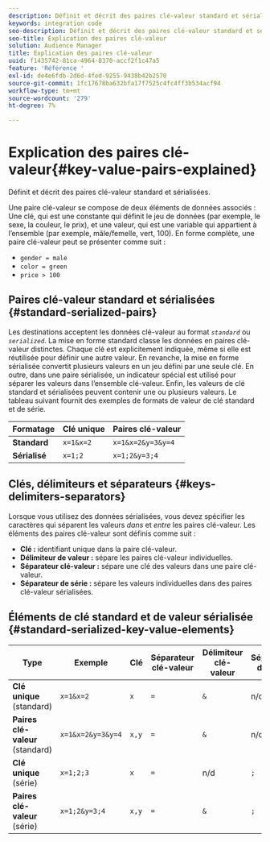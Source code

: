 ```yaml
---
description: Définit et décrit des paires clé-valeur standard et sérialisées.
keywords: integration code
seo-description: Définit et décrit des paires clé-valeur standard et sérialisées.
seo-title: Explication des paires clé-valeur
solution: Audience Manager
title: Explication des paires clé-valeur
uuid: f1435742-81ca-4964-8370-accf2f1c47a5
feature: 'Référence '
exl-id: de4e6fdb-2d6d-4fed-9255-9438b42b2570
source-git-commit: 1fc17678ba632bfa17f7525c4fc4ff3b534acf94
workflow-type: tm+mt
source-wordcount: '279'
ht-degree: 7%

---
```


# Explication des paires clé-valeur{#key-value-pairs-explained}

Définit et décrit des paires clé-valeur standard et sérialisées.

<!-- 

c_key_value_explained.xml

 -->

Une paire clé-valeur se compose de deux éléments de données associés : Une clé, qui est une constante qui définit le jeu de données (par exemple, le sexe, la couleur, le prix), et une valeur, qui est une variable qui appartient à l’ensemble (par exemple, mâle/femelle, vert, 100). En forme complète, une paire clé-valeur peut se présenter comme suit :

* `gender = male`
* `color = green`
* `price > 100`

## Paires clé-valeur standard et sérialisées {#standard-serialized-pairs}

Les destinations acceptent les données clé-valeur au format *`standard`* ou *`serialized`*. La mise en forme standard classe les données en paires clé-valeur distinctes. Chaque clé est explicitement indiquée, même si elle est réutilisée pour définir une autre valeur. En revanche, la mise en forme sérialisée convertit plusieurs valeurs en un jeu défini par une seule clé. En outre, dans une paire sérialisée, un indicateur spécial est utilisé pour séparer les valeurs dans l’ensemble clé-valeur. Enfin, les valeurs de clé standard et sérialisées peuvent contenir une ou plusieurs valeurs. Le tableau suivant fournit des exemples de formats de valeur de clé standard et de série.

| Formatage | Clé unique | Paires clé-valeur |
|---|---|---|
| **Standard** | `x=1&x=2` | `x=1&x=2&y=3&y=4` |
| **Sérialisé** | `x=1;2` | `x=1;2&y=3;4` |



## Clés, délimiteurs et séparateurs {#keys-delimiters-separators}

Lorsque vous utilisez des données sérialisées, vous devez spécifier les caractères qui séparent les valeurs *dans* et *entre* les paires clé-valeur. Les éléments des paires clé-valeur sont définis comme suit :

* **Clé :** identifiant unique dans la paire clé-valeur.
* **Délimiteur de valeur :** sépare les paires clé-valeur individuelles.
* **Séparateur clé-valeur :** sépare une clé des valeurs dans une paire clé-valeur.
* **Séparateur de série :** sépare les valeurs individuelles dans des paires clé-valeur sérialisées.

## Éléments de clé standard et de valeur sérialisée {#standard-serialized-key-value-elements}


| Type | Exemple | Clé | Séparateur clé-valeur | Délimiteur clé-valeur | Séparateur de série |
|---------|----------|---------|---------|----------|---------|
| **Clé unique**  (standard) | `x=1&x=2` | `x` | `=` | `&` | n/d |
| **Paires clé-valeur**  (standard) | `x=1&x=2&y=3&y=4` | `x,y` | `=` | `&` | n/d |
| **Clé unique**  (série) | `x=1;2;3` | `x` | `=` | n/d | `;` |
| **Paires clé-valeur**  (série) | `x=1;2&y=3;4` | `x,y` | `=` | `&` | `;` |

